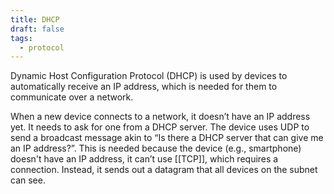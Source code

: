```yaml
---
title: DHCP
draft: false
tags:
  - protocol
---
```

Dynamic Host Configuration Protocol (DHCP) is used by devices to automatically receive an IP address, which is needed for them to communicate over a network. 

When a new device connects to a network, it doesn’t have an IP address yet. It needs to ask for one from a DHCP server. The device uses UDP to send a broadcast message akin to “Is there a DHCP server that can give me an IP address?”. This is needed because the device (e.g., smartphone) doesn't have an IP address, it can’t use [[TCP]], which requires a connection. Instead, it sends out a datagram that all devices on the subnet can see.